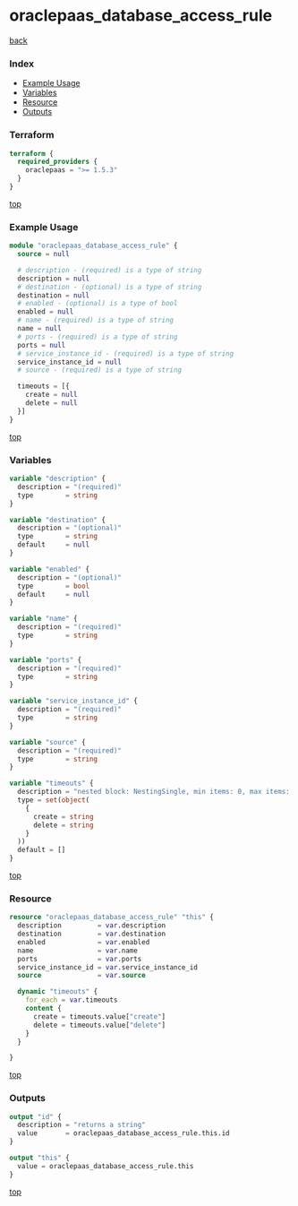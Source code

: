 # oraclepaas_database_access_rule

[back](../oraclepaas.md)

### Index

- [Example Usage](#example-usage)
- [Variables](#variables)
- [Resource](#resource)
- [Outputs](#outputs)

### Terraform

```terraform
terraform {
  required_providers {
    oraclepaas = ">= 1.5.3"
  }
}
```

[top](#index)

### Example Usage

```terraform
module "oraclepaas_database_access_rule" {
  source = null

  # description - (required) is a type of string
  description = null
  # destination - (optional) is a type of string
  destination = null
  # enabled - (optional) is a type of bool
  enabled = null
  # name - (required) is a type of string
  name = null
  # ports - (required) is a type of string
  ports = null
  # service_instance_id - (required) is a type of string
  service_instance_id = null
  # source - (required) is a type of string

  timeouts = [{
    create = null
    delete = null
  }]
}
```

[top](#index)

### Variables

```terraform
variable "description" {
  description = "(required)"
  type        = string
}

variable "destination" {
  description = "(optional)"
  type        = string
  default     = null
}

variable "enabled" {
  description = "(optional)"
  type        = bool
  default     = null
}

variable "name" {
  description = "(required)"
  type        = string
}

variable "ports" {
  description = "(required)"
  type        = string
}

variable "service_instance_id" {
  description = "(required)"
  type        = string
}

variable "source" {
  description = "(required)"
  type        = string
}

variable "timeouts" {
  description = "nested block: NestingSingle, min items: 0, max items: 0"
  type = set(object(
    {
      create = string
      delete = string
    }
  ))
  default = []
}
```

[top](#index)

### Resource

```terraform
resource "oraclepaas_database_access_rule" "this" {
  description         = var.description
  destination         = var.destination
  enabled             = var.enabled
  name                = var.name
  ports               = var.ports
  service_instance_id = var.service_instance_id
  source              = var.source

  dynamic "timeouts" {
    for_each = var.timeouts
    content {
      create = timeouts.value["create"]
      delete = timeouts.value["delete"]
    }
  }

}
```

[top](#index)

### Outputs

```terraform
output "id" {
  description = "returns a string"
  value       = oraclepaas_database_access_rule.this.id
}

output "this" {
  value = oraclepaas_database_access_rule.this
}
```

[top](#index)